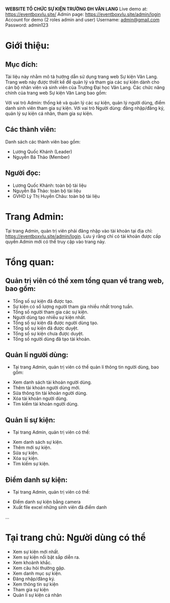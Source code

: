 **WEBSITE TỔ CHỨC SỰ KIỆN TRƯỜNG ĐH VĂN LANG**
Live demo at: https://eventboxvlu.site/
Admin page: https://eventboxvlu.site/admin/login
Account for demo (2 roles admin and user)
Username: admin@gmail.com
Password: admin123

# Giới thiệu:
## Mục đích:

Tài liệu này nhằm mô tả hướng dẫn sử dụng trang web Sự kiện Văn Lang. Trang web này được thiết kế để quản lý và tham gia các sự kiện dành cho cán bộ nhân viên và sinh viên của Trường Đại học Văn Lang. Các chức năng chính của trang web Sự kiện Văn Lang bao gồm:

Với vai trò Admin: thống kê và quản lý các sự kiện, quản lý người dùng, điểm danh sinh viên tham gia sự kiện.
Với vai trò Người dùng: đăng nhập/đăng ký, quản lý sự kiện cá nhân, tham gia sự kiện.

## Các thành viên:
Danh sách các thành viên bao gồm:
- Lương Quốc Khánh (Leader)
- Nguyễn Bá Thảo (Member)
## Người đọc:
- Lương Quốc Khánh: toàn bộ tài liệu
- Nguyễn Bá Thảo: toàn bộ tài liệu
- GVHD Lý Thị Huyền Châu: toàn bộ tài liệu

# Trang Admin:
Tại trang Admin, quản trị viên phải đăng nhập vào tài khoản tại địa chỉ: https://eventboxvlu.site/admin/login. Lưu ý rằng chỉ có tài khoản được cấp quyền Admin mới có thể truy cập vào trang này.

# Tổng quan:

## Quản trị viên có thể xem tổng quan về trang web, bao gồm:

- Tổng số sự kiện đã được tạo.
- Sự kiện có số lượng người tham gia nhiều nhất trong tuần.
- Tổng số người tham gia các sự kiện.
- Người dùng tạo nhiều sự kiện nhất.
- Tổng số sự kiện đã được người dùng tạo.
- Tổng số sự kiện đã được duyệt.
- Tổng số sự kiện chưa được duyệt.
- Tổng số người dùng đã tạo tài khoản.

## Quản lí người dùng:
- Tại trang Admin, quản trị viên có thể quản lí thông tin người dùng, bao gồm:
+ Xem danh sách tài khoản người dùng.
+ Thêm tài khoản người dùng mới.
+ Sửa thông tin tài khoản người dùng.
+ Xóa tài khoản người dùng.
+ Tìm kiếm tài khoản người dùng.

## Quản lí sự kiện:
- Tại trang Admin, quản trị viên có thể: 
+ Xem danh sách sự kiện.
+ Thêm mới sự kiện.
+ Sửa sự kiện.
+ Xóa sự kiện.
+ Tìm kiếm sự kiện.

## Điểm danh sự kiện:
- Tại trang Admin, quản trị viên có thể:
+ Điểm danh sự kiện bằng camera
+ Xuất file excel những sinh viên đã điểm danh

...

# Tại trang chủ: Người dùng có thể
- Xem sự kiện mới nhất.
- Xem sự kiện nổi bật sắp diễn ra.
- Xem khoảnh khắc.
- Xem câu hỏi thường gặp.
- Xem danh mục sự kiện.
- Đăng nhập/đăng ký.
- Xem thông tin sự kiện
- Tham gia sự kiện
- Quản lí sự kiện cá nhân
